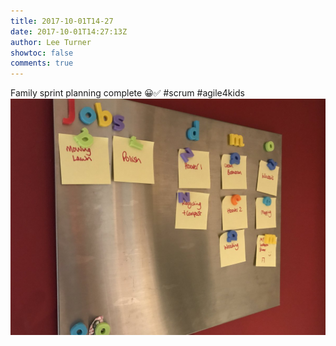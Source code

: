 ```yaml
---
title: 2017-10-01T14-27
date: 2017-10-01T14:27:13Z
author: Lee Turner
showtoc: false
comments: true
---
```


Family sprint planning complete 😀✅ #scrum #agile4kids ![](/img/x//914496930679595008-DLDx_2HXcAIPz1G.jpg)

